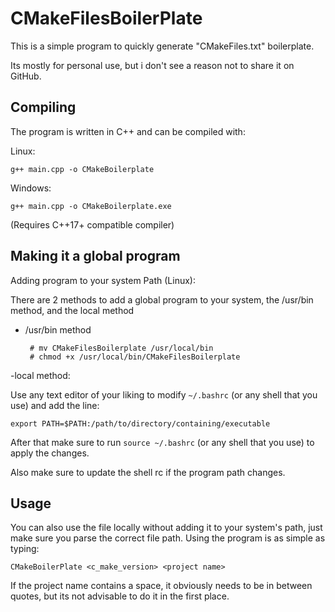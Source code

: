 # CMakeFilesBoilerPlate


This is a simple program to quickly generate  "CMakeFiles.txt" boilerplate.

Its mostly for personal use, but i don't see a reason not to share it on GitHub.

## Compiling

The program is written in C++ and can be compiled with:

Linux:

    g++ main.cpp -o CMakeBoilerplate
   
   Windows: 
   

    g++ main.cpp -o CMakeBoilerplate.exe
   
   (Requires C++17+ compatible compiler)

## Making it a global program



Adding program to your system Path (Linux):

 There are 2 methods to add a global program to your system, the /usr/bin method, and the local method

 - /usr/bin method
 
	    # mv CMakeFilesBoilerplate /usr/local/bin
	    # chmod +x /usr/local/bin/CMakeFilesBoilerplate

-local method:

Use any text editor of your liking to modify `~/.bashrc` (or any shell that you use) and add the line:

	export PATH=$PATH:/path/to/directory/containing/executable
After that make sure to run `source ~/.bashrc` (or any shell that you use)
to apply the changes.

Also make sure to update the shell rc if the program path changes.

## Usage

You can also use the file locally without adding it to your system's path, just make sure you parse the correct file path.
Using the program is as simple as typing: 

    CMakeBoilerPlate <c_make_version> <project name>
   
   If the project name contains a space, it obviously needs to be in between quotes, but its not advisable to do it in the first place.

